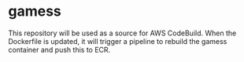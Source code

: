 # gamess
This repository will be used as a source for AWS CodeBuild. When the Dockerfile is updated, it will trigger a pipeline to rebuild the gamess container and push this to ECR. 
